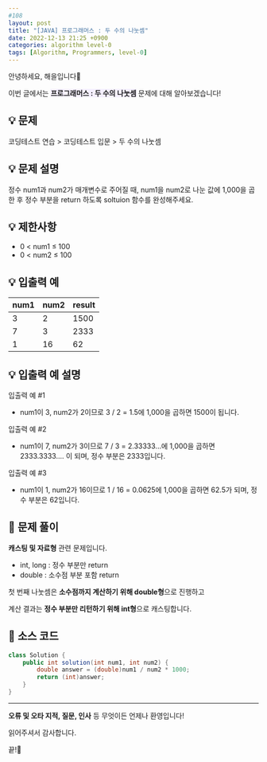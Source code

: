 ```yaml
---
#108
layout: post
title: "[JAVA] 프로그래머스 : 두 수의 나눗셈"
date: 2022-12-13 21:25 +0900
categories: algorithm level-0
tags: [Algorithm, Programmers, level-0]
---
```


안녕하세요, 해을입니다🦖

이번 글에서는 <span style="background-color:#f5f0ff">**프로그래머스 : 두 수의 나눗셈**</span> 문제에 대해 알아보겠습니다!

## 💡 문제

코딩테스트 연습 > 코딩테스트 입문 > 두 수의 나눗셈

## 💡 문제 설명

정수 num1과 num2가 매개변수로 주어질 때, num1을 num2로 나눈 값에 1,000을 곱한 후 정수 부분을 return 하도록 soltuion 함수를 완성해주세요.

## 💡 제한사항

* 0 < num1 ≤ 100
* 0 < num2 ≤ 100

## 💡 입출력 예

| num1 | num2 | result |
| ---- | ---- | ------ |
| 3    | 2    | 1500   |
| 7    | 3    | 2333   |
| 1    | 16   | 62     |

## 💡 입출력 예 설명

입출력 예 #1

* num1이 3, num2가 2이므로 3 / 2 = 1.5에 1,000을 곱하면 1500이 됩니다.

입출력 예 #2

* num1이 7, num2가 3이므로 7 / 3 = 2.33333...에 1,000을 곱하면 2333.3333.... 이 되며, 정수 부분은 2333입니다.

입출력 예 #3

* num1이 1, num2가 16이므로 1 / 16 = 0.0625에 1,000을 곱하면 62.5가 되며, 정수 부분은 62입니다.

## 🚩 문제 풀이

**캐스팅 및 자료형** 관련 문제입니다.

* int, long : 정수 부분만 return
* double : 소수점 부분 포함 return

첫 번째 나눗셈은 **소수점까지 계산하기 위해 double형**으로 진행하고

계산 결과는 **정수 부분만 리턴하기 위해 int형**으로 캐스팅합니다.

## 🚩 소스 코드

``` java
class Solution {
    public int solution(int num1, int num2) {
        double answer = (double)num1 / num2 * 1000;
        return (int)answer;
    }
}
```

---

**오류 및 오타 지적, 질문, 인사** 등 무엇이든 언제나 환영입니다!

읽어주셔서 감사합니다.

끝!🦕